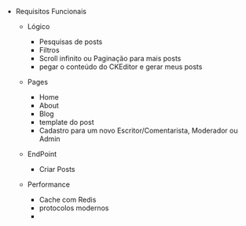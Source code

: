 - Requisitos Funcionais
  - Lógico
    - Pesquisas de posts
    - Filtros
    - Scroll infinito ou Paginação para mais posts
    - pegar o conteúdo do CKEditor e gerar meus posts

  - Pages
    - Home
    - About
    - Blog
    - template do post
    - Cadastro para um novo Escritor/Comentarista, Moderador ou Admin
  - EndPoint
    - Criar Posts

  - Performance
    - Cache com Redis
    - protocolos modernos
    - 